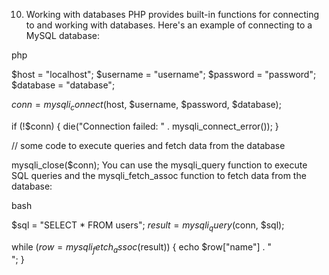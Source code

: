 10. Working with databases
PHP provides built-in functions for connecting to and working with databases. Here's an example of connecting to a MySQL database:

php

$host = "localhost";
$username = "username";
$password = "password";
$database = "database";

$conn = mysqli_connect($host, $username, $password, $database);

if (!$conn) {
    die("Connection failed: " . mysqli_connect_error());
}

// some code to execute queries and fetch data from the database

mysqli_close($conn);
You can use the mysqli_query function to execute SQL queries and the mysqli_fetch_assoc function to fetch data from the database:

bash

$sql = "SELECT * FROM users";
$result = mysqli_query($conn, $sql);

while ($row = mysqli_fetch_assoc($result)) {
    echo $row["name"] . "<br>";
}